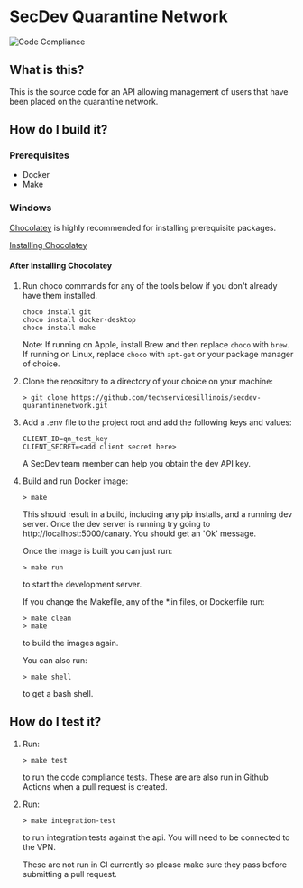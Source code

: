 # SecDev Quarantine Network

![Code Compliance](https://github.com/techservicesillinois/secdev-quarantinenetwork/workflows/Code%20Compliance/badge.svg)

## What is this?
This is the source code for an API allowing management of users that have been placed on the quarantine network. 

## How do I build it?
### Prerequisites
- Docker
- Make

### Windows
[Chocolatey](https://chocolatey.org/) is highly recommended for installing prerequisite packages.

[Installing Chocolatey](https://chocolatey.org/docs/installation)

#### After Installing Chocolatey
1. Run choco commands for any of the tools below if you don't already have them installed. 
    ```
    choco install git
    choco install docker-desktop
    choco install make
    ```

    Note: If running on Apple, install Brew and then replace `choco` with `brew`. If running on Linux, replace `choco` with `apt-get` or your package manager of choice.

1. Clone the repository to a directory of your choice on your machine:

    ```
    > git clone https://github.com/techservicesillinois/secdev-quarantinenetwork.git
    ``` 

1. Add a .env file to the project root and add the following keys and values:

    ```
    CLIENT_ID=qn_test_key
    CLIENT_SECRET=<add client secret here>
    ```
    A SecDev team member can help you obtain the dev API key.

1. Build and run Docker image:
    ```
    > make
    ```
    This should result in a build, including any pip installs, and a running dev server. Once the dev server is running try going to http://localhost:5000/canary. You should get an 'Ok' message.

    Once the image is built you can just run:
    ```
    > make run
    ```
    to start the development server. 

    If you change the Makefile, any of the *.in files, or Dockerfile run:
    ```
    > make clean
    > make
    ```
    to build the images again. 

    You can also run:
    ```
    > make shell
    ```
    to get a bash shell. 

## How do I test it?

1. Run:
    ```
    > make test
    ```
    to run the code compliance tests. These are are also run in Github Actions when a pull request is created.

1. Run:
    ```
    > make integration-test
    ```
    to run integration tests against the api. You will need to be connected to the VPN.
    
    These are not run in CI currently so please make sure they pass before submitting a pull request.